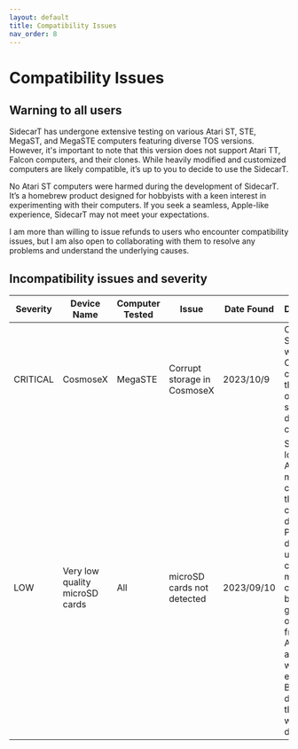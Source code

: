 ```yaml
---
layout: default
title: Compatibility Issues
nav_order: 8
---
```


# Compatibility Issues

## Warning to all users
SidecarT has undergone extensive testing on various Atari ST, STE, MegaST, and MegaSTE computers featuring diverse TOS versions. However, it's important to note that this version does not support Atari TT, Falcon computers, and their clones. While heavily modified and customized computers are likely compatible, it’s up to you to decide to use the SidecarT.

No Atari ST computers were harmed during the development of SidecarT. It’s a homebrew product designed for hobbyists with a keen interest in experimenting with their computers. If you seek a seamless, Apple-like experience, SidecarT may not meet your expectations.

I am more than willing to issue refunds to users who encounter compatibility issues, but I am also open to collaborating with them to resolve any problems and understand the underlying causes.

## Incompatibility issues and severity

| Severity | Device Name | Computer Tested | Issue | Date Found | Description | Fix |
|----------|-------------|-----------------|-------|------------|-------------|-----|
| CRITICAL | CosmoseX | MegaSTE | Corrupt storage in CosmoseX | 2023/10/9 | Combining SidecarT with CosmoseX corrupts the content of the storage devices connected. | Not yet |
| LOW | Very low quality microSD cards | All | microSD cards not detected | 2023/09/10 | Some very low cost Aliexpress microSD cards (less than €1) can't be detected. Please don't use ultra low cost microSD cards. I bought a good bunch of them from AliExpress and all worked except one. But please don't play the roulette with yout data | Won't fix |
